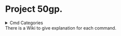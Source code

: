 # Project 50gp.


<details>
  <summary>Cmd Categories</summary>
  <p align="center">
- Admin 
- Book of Echos 
- Dink 
- Help 
- Slayer Diaries 
- Suggestions 
- Time 
- User 
- Welcome & Leave 
</p>
</details>
There is a Wiki to give explanation for each command.